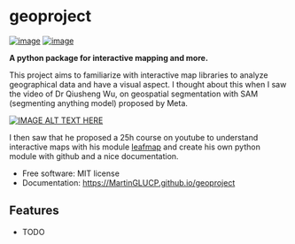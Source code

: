 # geoproject


[![image](https://img.shields.io/pypi/v/geoproject.svg)](https://pypi.python.org/pypi/geoproject)
[![image](https://img.shields.io/conda/vn/conda-forge/geoproject.svg)](https://anaconda.org/conda-forge/geoproject)


**A python package for interactive mapping and more.**

This project aims to familiarize with interactive map libraries to analyze geographical data and have a visual aspect. I thought about this when I saw the video of Dr Qiusheng Wu, on geospatial segmentation with SAM (segmenting anything model) proposed by Meta.

[![IMAGE ALT TEXT HERE](https://img.youtube.com/vi/YHA_-QMB8_U/0.jpg)](https://www.youtube.com/watch?v=YHA_-QMB8_U&ab_channel=QiushengWu)

I then saw that he proposed a 25h course on youtube to understand interactive maps with his module [leafmap](https://leafmap.org/) and create his own python module with github and a nice documentation.

-   Free software: MIT license
-   Documentation: https://MartinGLUCP.github.io/geoproject
    

## Features

-   TODO
